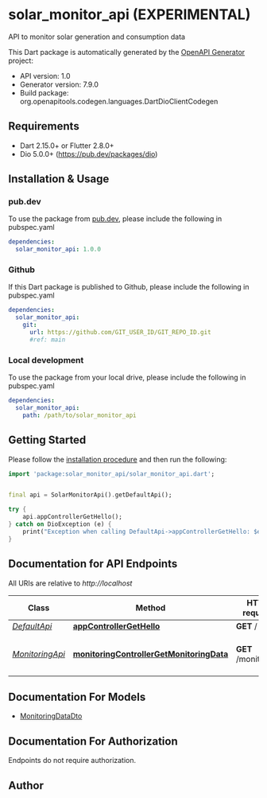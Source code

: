 # solar_monitor_api (EXPERIMENTAL)
API to monitor solar generation and consumption data

This Dart package is automatically generated by the [OpenAPI Generator](https://openapi-generator.tech) project:

- API version: 1.0
- Generator version: 7.9.0
- Build package: org.openapitools.codegen.languages.DartDioClientCodegen

## Requirements

* Dart 2.15.0+ or Flutter 2.8.0+
* Dio 5.0.0+ (https://pub.dev/packages/dio)

## Installation & Usage

### pub.dev
To use the package from [pub.dev](https://pub.dev), please include the following in pubspec.yaml
```yaml
dependencies:
  solar_monitor_api: 1.0.0
```

### Github
If this Dart package is published to Github, please include the following in pubspec.yaml
```yaml
dependencies:
  solar_monitor_api:
    git:
      url: https://github.com/GIT_USER_ID/GIT_REPO_ID.git
      #ref: main
```

### Local development
To use the package from your local drive, please include the following in pubspec.yaml
```yaml
dependencies:
  solar_monitor_api:
    path: /path/to/solar_monitor_api
```

## Getting Started

Please follow the [installation procedure](#installation--usage) and then run the following:

```dart
import 'package:solar_monitor_api/solar_monitor_api.dart';


final api = SolarMonitorApi().getDefaultApi();

try {
    api.appControllerGetHello();
} catch on DioException (e) {
    print("Exception when calling DefaultApi->appControllerGetHello: $e\n");
}

```

## Documentation for API Endpoints

All URIs are relative to *http://localhost*

Class | Method | HTTP request | Description
------------ | ------------- | ------------- | -------------
[*DefaultApi*](doc/DefaultApi.md) | [**appControllerGetHello**](doc/DefaultApi.md#appcontrollergethello) | **GET** / | 
[*MonitoringApi*](doc/MonitoringApi.md) | [**monitoringControllerGetMonitoringData**](doc/MonitoringApi.md#monitoringcontrollergetmonitoringdata) | **GET** /monitoring | Get aggregated monitoring data


## Documentation For Models

 - [MonitoringDataDto](doc/MonitoringDataDto.md)


## Documentation For Authorization

Endpoints do not require authorization.


## Author




